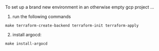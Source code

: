 To set up a brand new environment in an otherwise empty gcp project ... 

1. run the following commands
```
make terraform-create-backend terraform-init terraform-apply
```

2. install argocd:
```
make install-argocd
```
